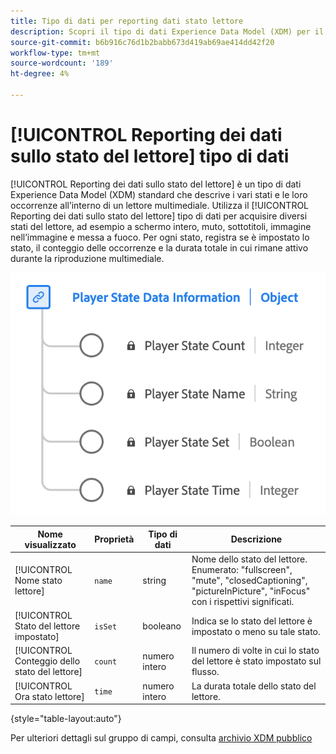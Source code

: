 ```yaml
---
title: Tipo di dati per reporting dati stato lettore
description: Scopri il tipo di dati Experience Data Model (XDM) per il reporting dei dati sullo stato del lettore.
source-git-commit: b6b916c76d1b2babb673d419ab69ae414dd42f20
workflow-type: tm+mt
source-wordcount: '189'
ht-degree: 4%

---
```


# [!UICONTROL Reporting dei dati sullo stato del lettore] tipo di dati

[!UICONTROL Reporting dei dati sullo stato del lettore] è un tipo di dati Experience Data Model (XDM) standard che descrive i vari stati e le loro occorrenze all’interno di un lettore multimediale. Utilizza il [!UICONTROL Reporting dei dati sullo stato del lettore] tipo di dati per acquisire diversi stati del lettore, ad esempio a schermo intero, muto, sottotitoli, immagine nell’immagine e messa a fuoco. Per ogni stato, registra se è impostato lo stato, il conteggio delle occorrenze e la durata totale in cui rimane attivo durante la riproduzione multimediale.

![Diagramma del tipo di dati Reporting dati stato lettore.](../images/data-types/player-state-data-information.png)

| Nome visualizzato | Proprietà | Tipo di dati | Descrizione |
|-------------------|----------------|-----------|----------------------------------------------|
| [!UICONTROL Nome stato lettore] | `name` | string | Nome dello stato del lettore. Enumerato: &quot;fullscreen&quot;, &quot;mute&quot;, &quot;closedCaptioning&quot;, &quot;pictureInPicture&quot;, &quot;inFocus&quot; con i rispettivi significati. |
| [!UICONTROL Stato del lettore impostato] | `isSet` | booleano | Indica se lo stato del lettore è impostato o meno su tale stato. |
| [!UICONTROL Conteggio dello stato del lettore] | `count` | numero intero | Il numero di volte in cui lo stato del lettore è stato impostato sul flusso. |
| [!UICONTROL Ora stato lettore] | `time` | numero intero | La durata totale dello stato del lettore. |

{style="table-layout:auto"}

Per ulteriori dettagli sul gruppo di campi, consulta [archivio XDM pubblico](https://github.com/adobe/xdm/blob/master/components/datatypes/playerstatedata.schema.json)
